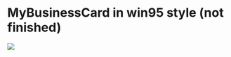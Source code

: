 # MyBusinessCard in win95 style (not finished)
<img src="https://sun9-68.userapi.com/impg/JMz30POBwx81HCeggCzgCiyKRRDayl-f0l59Rw/Rs2RPhpPDxY.jpg?size=1280x720&quality=95&sign=5b72c2d9c4f35dc5e3f4ec408543fceb&type=album">

